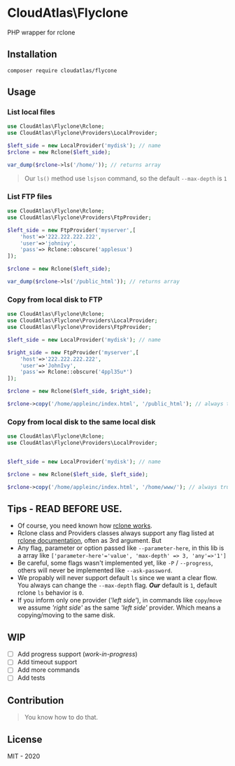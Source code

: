 # CloudAtlas\Flyclone
PHP wrapper for rclone

## Installation

```shell script
composer require cloudatlas/flycone
```

## Usage
### List local files
```php
use CloudAtlas\Flyclone\Rclone;
use CloudAtlas\Flyclone\Providers\LocalProvider;

$left_side = new LocalProvider('mydisk'); // name
$rclone = new Rclone($left_side);

var_dump($rclone->ls('/home/')); // returns array
```
> Our `ls()` method use `lsjson` command, so the default `--max-depth` is `1`
### List FTP files
```php
use CloudAtlas\Flyclone\Rclone;
use CloudAtlas\Flyclone\Providers\FtpProvider;

$left_side = new FtpProvider('myserver',[
    'host'=>'222.222.222.222',
    'user'=>'johnivy',
    'pass'=> Rclone::obscure('applesux')
]);

$rclone = new Rclone($left_side);

var_dump($rclone->ls('/public_html')); // returns array
```
### Copy from local disk to FTP
```php
use CloudAtlas\Flyclone\Rclone;
use CloudAtlas\Flyclone\Providers\LocalProvider;
use CloudAtlas\Flyclone\Providers\FtpProvider;

$left_side = new LocalProvider('mydisk'); // name

$right_side = new FtpProvider('myserver',[
    'host'=>'222.222.222.222',
    'user'=>'JohnIvy',
    'pass'=> Rclone::obscure('4ppl35u*')
]);

$rclone = new Rclone($left_side, $right_side);

$rclone->copy('/home/appleinc/index.html', '/public_html'); // always true, otherwise throws error
```
### Copy from local disk to the same local disk
```php
use CloudAtlas\Flyclone\Rclone;
use CloudAtlas\Flyclone\Providers\LocalProvider;


$left_side = new LocalProvider('mydisk'); // name

$rclone = new Rclone($left_side, $left_side);

$rclone->copy('/home/appleinc/index.html', '/home/www/'); // always true, otherwise throws error
```
## Tips - READ BEFORE USE.
* Of course, you need known how [rclone works](https://rclone.org/docs).
* Rclone class and Providers classes always support any flag listed at [rclone documentation](https://rclone.org/flags/), often as 3rd argument. But
* Any flag, parameter or option passed like `--parameter-here`, in this lib is a array like `['parameter-here'='value', 'max-depth' => 3, 'any'=>'1']` 
* Be careful, some flags wasn't implemented yet, like `-P` / `--progress`, others will never be implemented like `--ask-password`.
* We propably will never support default `ls` since we want a clear flow. You always can change the `--max-depth` flag. _**Our**_ default is `1`, default rclone `ls` behavior is `0`.
* If you inform only one provider (_'left side'_), in commands like `copy`/`move` we assume _'right side'_ as the same _'left side'_ provider. Which means a copying/moving to the same disk.
## WIP
-[ ] Add progress support (_work-in-progress_)
-[ ] Add timeout support
-[ ] Add more commands
-[ ] Add tests

## Contribution
> You know how to do that.

## License
MIT - 2020
